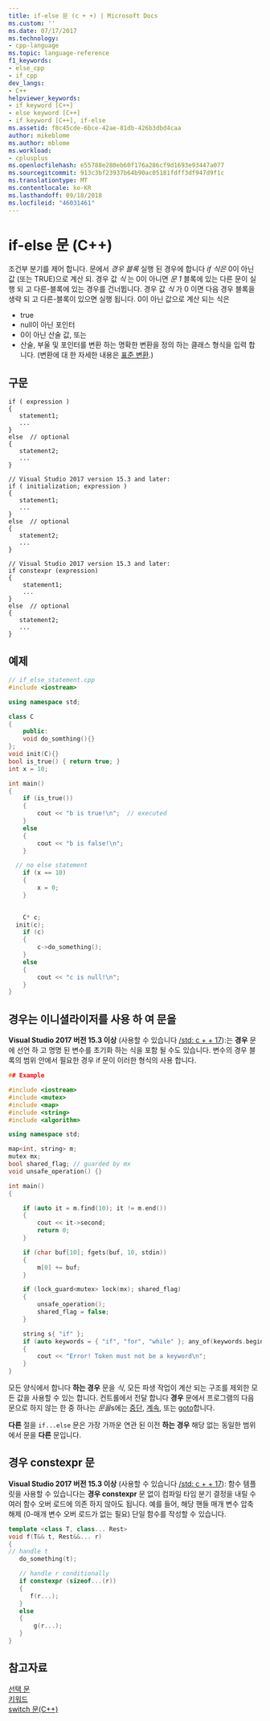 ```yaml
---
title: if-else 문 (c + +) | Microsoft Docs
ms.custom: ''
ms.date: 07/17/2017
ms.technology:
- cpp-language
ms.topic: language-reference
f1_keywords:
- else_cpp
- if_cpp
dev_langs:
- C++
helpviewer_keywords:
- if keyword [C++]
- else keyword [C++]
- if keyword [C++], if-else
ms.assetid: f8c45cde-6bce-42ae-81db-426b3dbd4caa
author: mikeblome
ms.author: mblome
ms.workload:
- cplusplus
ms.openlocfilehash: e55788e280eb60f176a286cf9d1693e93447a077
ms.sourcegitcommit: 913c3bf23937b64b90ac05181fdff3df947d9f1c
ms.translationtype: MT
ms.contentlocale: ko-KR
ms.lasthandoff: 09/18/2018
ms.locfileid: "46031461"
---
```

# <a name="if-else-statement-c"></a>if-else 문 (C++)

조건부 분기를 제어 합니다. 문에서 *경우 블록* 실행 된 경우에 합니다 *if 식은* 0이 아닌 값 (또는 TRUE)으로 계산 되. 경우 값 *식* 는 0이 아니면 *문 1* 블록에 있는 다른 문이 실행 되 고 다른-블록에 있는 경우를 건너뜁니다. 경우 값 *식* 가 0 이면 다음 경우 블록을 생략 되 고 다른-블록이 있으면 실행 됩니다. 0이 아닌 값으로 계산 되는 식은
- true
- null이 아닌 포인터
- 0이 아닌 산술 값, 또는
- 산술, 부울 및 포인터를 변환 하는 명확한 변환을 정의 하는 클래스 형식을 입력 합니다. (변환에 대 한 자세한 내용은 [표준 변환](../cpp/standard-conversions.md).)

## <a name="syntax"></a>구문

```
if ( expression )
{
   statement1;
   ...
}
else  // optional
{
   statement2;
   ...
}

// Visual Studio 2017 version 15.3 and later:
if ( initialization; expression )
{
   statement1;
   ...
}
else  // optional
{
   statement2;
   ...
}

// Visual Studio 2017 version 15.3 and later:
if constexpr (expression)
{
    statement1;
    ...
}
else  // optional
{
   statement2;
   ...
}
```

## <a name="example"></a>예제

```cpp
// if_else_statement.cpp
#include <iostream>

using namespace std;

class C
{
    public:
    void do_somthing(){}
};
void init(C){}
bool is_true() { return true; }
int x = 10;

int main()
{
    if (is_true())
    {
        cout << "b is true!\n";  // executed
    }
    else
    {
        cout << "b is false!\n";
    }

  // no else statement
    if (x == 10)
    {
        x = 0;
    }
    

    C* c;
  init(c);
    if (c)
    {
        c->do_something();
    }
    else
    {
        cout << "c is null!\n";
    }
}
```
## <a name="if_with_init"></a> 경우는 이니셜라이저를 사용 하 여 문을

**Visual Studio 2017 버전 15.3 이상** (사용할 수 있습니다 [/std: c + + 17](../build/reference/std-specify-language-standard-version.md)):는 **경우** 문에 선언 하 고 명명 된 변수를 초기화 하는 식을 포함 될 수도 있습니다. 변수의 경우 블록의 범위 안에서 필요한 경우 if 문이 이러한 형식의 사용 합니다.

```cpp
## Example

#include <iostream>
#include <mutex>
#include <map>
#include <string>
#include <algorithm>

using namespace std;

map<int, string> m;
mutex mx;
bool shared_flag; // guarded by mx
void unsafe_operation() {}

int main()
{

    if (auto it = m.find(10); it != m.end())
    {
        cout << it->second;
        return 0;
    }

    if (char buf[10]; fgets(buf, 10, stdin))
    {
        m[0] += buf;
    }

    if (lock_guard<mutex> lock(mx); shared_flag)
    {
        unsafe_operation();
        shared_flag = false;
    }

    string s{ "if" };
    if (auto keywords = { "if", "for", "while" }; any_of(keywords.begin(), keywords.end(), [&s](const char* kw) { return s == kw; }))
    {
        cout << "Error! Token must not be a keyword\n";
    }
}
```

모든 양식에서 합니다 **하는 경우** 문을 *식*, 모든 파생 작업이 계산 되는 구조를 제외한 모든 값을 사용할 수 있는 합니다. 컨트롤에서 전달 합니다 **경우** 문에서 프로그램의 다음 문으로 하지 않는 한 중 하나는 *문을*s에는 [중단](../cpp/break-statement-cpp.md), [계속](../cpp/continue-statement-cpp.md), 또는 [goto](../cpp/goto-statement-cpp.md)합니다.

**다른** 절을 `if...else` 문은 가장 가까운 연관 된 이전 **하는 경우** 해당 없는 동일한 범위에서 문을 **다른** 문입니다.

## <a name="a-nameifconstexpr-if-constexpr-statements"></a><a name="if_constexpr"> 경우 constexpr 문

**Visual Studio 2017 버전 15.3 이상** (사용할 수 있습니다 [/std: c + + 17](../build/reference/std-specify-language-standard-version.md)): 함수 템플릿을 사용할 수 있습니다는 **경우 constexpr** 문 없이 컴파일 타임 분기 결정을 내릴 수 여러 함수 오버 로드에 의존 하지 않아도 됩니다. 예를 들어, 해당 핸들 매개 변수 압축 해제 (0-매개 변수 오버 로드가 없는 필요) 단일 함수를 작성할 수 있습니다.

```cpp
template <class T, class... Rest>
void f(T&& t, Rest&&... r)
{
// handle t
   do_something(t);

   // handle r conditionally
   if constexpr (sizeof...(r))
   {
      f(r...);
   }
   else
   {
       g(r...);
   }
}
```

## <a name="see-also"></a>참고자료

[선택 문](../cpp/selection-statements-cpp.md)<br/>
[키워드](../cpp/keywords-cpp.md)<br/>
[switch 문(C++)](../cpp/switch-statement-cpp.md)